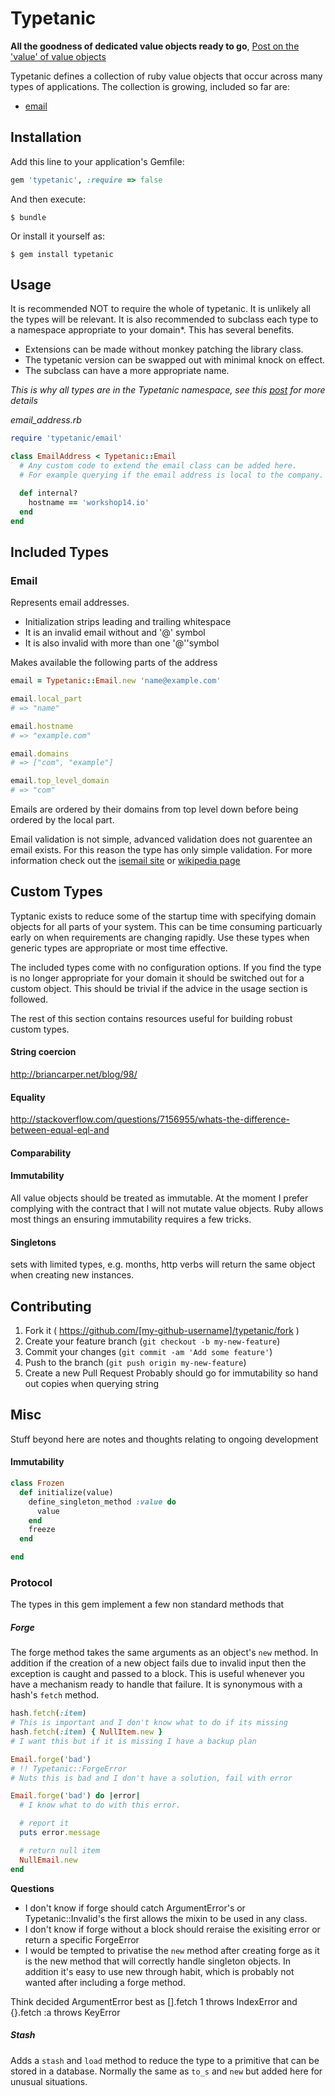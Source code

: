 # Typetanic

**All the goodness of dedicated value objects ready to go**, [Post on the 'value' of value objects](http://insights.workshop14.io/2015/07/15/value-objects-in-ruby.html)

Typetanic defines a collection of ruby value objects that occur across many types of applications. The collection is growing, included so far are:

- [email](https://github.com/CrowdHailer/typtanic#user-content-email)

## Installation

Add this line to your application's Gemfile:

```ruby
gem 'typetanic', :require => false
```

And then execute:

```
$ bundle
```

Or install it yourself as:

```
$ gem install typetanic
```

## Usage

It is recommended NOT to require the whole of typetanic. It is unlikely all the types will be relevant. It is also recommended to subclass each type to a namespace appropriate to your domain*. This has several benefits.

- Extensions can be made without monkey patching the library class.
- The typetanic version can be swapped out with minimal knock on effect.
- The subclass can have a more appropriate name.

*This is why all types are in the Typetanic namespace, see this [post](http://insights.workshop14.io/2015/05/28/ruby-require-and-broad-modules.html) for more details*

*email_address.rb*
```rb
require 'typetanic/email'

class EmailAddress < Typetanic::Email
  # Any custom code to extend the email class can be added here.
  # For example querying if the email address is local to the company.

  def internal?
    hostname == 'workshop14.io'
  end
end
```

## Included Types

### Email

Represents email addresses.
- Initialization strips leading and trailing whitespace
- It is an invalid email without and '@' symbol
- It is also invalid with more than one '@''symbol

Makes available the following parts of the address

```rb
email = Typetanic::Email.new 'name@example.com'

email.local_part
# => "name"

email.hostname
# => "example.com"

email.domains
# => ["com", "example"]

email.top_level_domain
# => "com"
```

Emails are ordered by their domains from top level down before being ordered by the local part.

Email validation is not simple, advanced validation does not guarentee an email exists. For this reason the type has only simple validation. For more information check out the [isemail site](http://isemail.info/about) or [wikipedia page](http://en.wikipedia.org/wiki/Email_address)

## Custom Types

Typtanic exists to reduce some of the startup time with specifying domain objects for all parts of your system. This can be time consuming particuarly early on when requirements are changing rapidly. Use these types when generic types are appropriate or most time effective.

The included types come with no configuration options. If you find the type is no longer appropriate for your domain it should be switched out for a custom object. This should be trivial if the advice in the usage section is followed.

The rest of this section contains resources useful for building robust custom types.

#### String coercion
http://briancarper.net/blog/98/

#### Equality
http://stackoverflow.com/questions/7156955/whats-the-difference-between-equal-eql-and

#### Comparability

#### Immutability
All value objects should be treated as immutable. At the moment I prefer complying with the contract that I will not mutate value objects. Ruby allows most things an ensuring immutability requires a few tricks.

#### Singletons

sets with limited types, e.g. months, http verbs will return the same object when creating new instances.

## Contributing

1. Fork it ( https://github.com/[my-github-username]/typetanic/fork )
2. Create your feature branch (`git checkout -b my-new-feature`)
3. Commit your changes (`git commit -am 'Add some feature'`)
4. Push to the branch (`git push origin my-new-feature`)
5. Create a new Pull Request
Probably should go for immutability so hand out copies when querying string

## Misc
Stuff beyond here are notes and thoughts relating to ongoing development

#### Immutability
```rb
class Frozen
  def initialize(value)
    define_singleton_method :value do
      value
    end
    freeze
  end

end
```

### Protocol
The types in this gem implement a few non standard methods that
##### Forge
The forge method takes the same arguments as an object's `new` method. In addition if the creation of a new object fails due to invalid input then the exception is caught and passed to a block. This is useful whenever you have a mechanism ready to handle that failure. It is synonymous with a hash's `fetch` method.

```rb
hash.fetch(:item)
# This is important and I don't know what to do if its missing
hash.fetch(:item) { NullItem.new }
# I want this but if it is missing I have a backup plan
```

```rb
Email.forge('bad')
# !! Typetanic::ForgeError
# Nuts this is bad and I don't have a solution, fail with error

Email.forge('bad') do |error|
  # I know what to do with this error.

  # report it
  puts error.message

  # return null item
  NullEmail.new
end
```

**Questions**
- I don't know if forge should catch ArgumentError's or Typetanic::Invalid's the first allows the mixin to be used in any class.
- I don't know if forge without a block should reraise the exisiting error or return a specific ForgeError
- I would be tempted to privatise the `new` method after creating forge as it is the new method that will correctly handle singleton objects. In addition it's easy to use new through habit, which is probably not wanted after including a forge method.

Think decided ArgumentError best as [].fetch 1 throws IndexError and {}.fetch :a throws KeyError

##### Stash
Adds a `stash` and `load` method to reduce the type to a primitive that can be stored in a database. Normally the same as `to_s` and `new` but added here for unusual situations.
